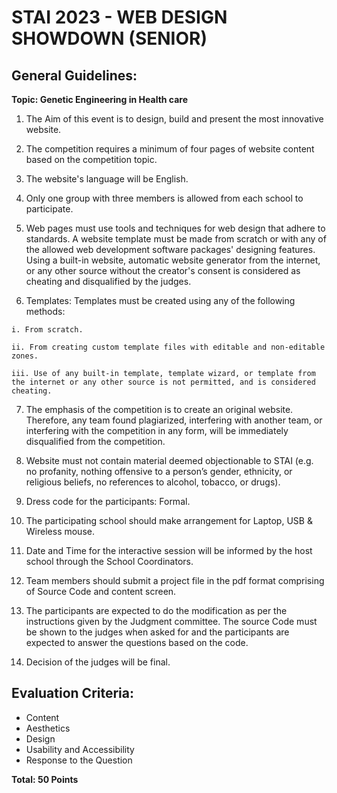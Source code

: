 # STAI 2023 -  WEB DESIGN SHOWDOWN (SENIOR)
## General Guidelines:

**Topic: Genetic Engineering in Health care**

1.    The Aim of this event is to design, build and present the most innovative website.

2.    The competition requires a minimum of four pages of website content based on the competition topic.

3.    The website's language will be English.

4.    Only one group with three members is allowed from each school to participate.

5.    Web pages must use tools and techniques for web design that adhere to standards. A website template must be made from scratch or with any of the allowed web development software packages' designing features. Using a built-in website, automatic website generator from the internet, or any other source without the creator's consent is considered as cheating and disqualified by the judges.

6.    Templates: Templates must be created using any of the following methods:

    i. From scratch.

    ii. From creating custom template files with editable and non-editable zones.

    iii. Use of any built-in template, template wizard, or template from the internet or any other source is not permitted, and is considered cheating.

7.    The emphasis of the competition is to create an original website. Therefore, any team found plagiarized, interfering with another team, or interfering with the competition in any form, will be immediately disqualified from the competition.

8.    Website must not contain material deemed objectionable to STAI (e.g.  no profanity, nothing offensive to a person’s gender, ethnicity, or religious beliefs, no references to alcohol, tobacco, or drugs).

9.    Dress code for the participants: Formal.

10. The participating school should make arrangement for Laptop, USB & Wireless mouse.

11. Date and Time for the interactive session will be informed by the host school through the School Coordinators.

12. Team members should submit a project file in the pdf format comprising of Source Code and content screen.

13. The participants are expected to do the modification as per the instructions given by the Judgment committee. The source Code must be shown to the judges when asked for and the participants are expected to answer the questions based on the code.

14. Decision of the judges will be final.

## Evaluation Criteria:
* Content
* Aesthetics
* Design
* Usability and Accessibility
* Response to the Question

**Total: 50 Points**